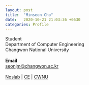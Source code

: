 ```yaml
---
layout: post
title:  "Minseon Cho"
date:   2020-10-21 21:03:36 +0530
categories: Profile
---
```


Student
<br>
Department of Computer Engineering
<br>
Changwon National University
<br>
<br>
**Email**
<br>
seonjm@changwon.ac.kr
<br>
<br>
[Noslab][Noslab] | [CE][CE] | [CWNU][CWNU]

[Noslab]: https://noslab.github.io/
[CE]: http://www.changwon.ac.kr/ce
[CWNU]: http://www.changwon.ac.kr/